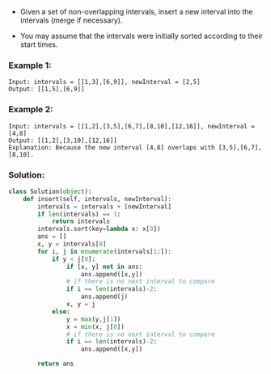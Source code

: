 - Given a set of non-overlapping intervals, insert a new interval into the intervals (merge if necessary).

- You may assume that the intervals were initially sorted according to their start times.

### Example 1:
```
Input: intervals = [[1,3],[6,9]], newInterval = [2,5]
Output: [[1,5],[6,9]]
```

### Example 2:
```
Input: intervals = [[1,2],[3,5],[6,7],[8,10],[12,16]], newInterval = [4,8]
Output: [[1,2],[3,10],[12,16]]
Explanation: Because the new interval [4,8] overlaps with [3,5],[6,7],[8,10].
```

### Solution: 
```python
class Solution(object):
    def insert(self, intervals, newInterval):
        intervals = intervals + [newInterval]
        if len(intervals) == 1:
            return intervals
        intervals.sort(key=lambda x: x[0])
        ans = []
        x, y = intervals[0]
        for i, j in enumerate(intervals[1:]):
            if y < j[0]:
                if [x, y] not in ans:
                    ans.append([x,y])
                # if there is no next interval to compare
                if i == len(intervals)-2:
                    ans.append(j)
                x, y = j
            else:
                y = max(y,j[1])
                x = min(x, j[0])
                # if there is no next interval to compare
                if i == len(intervals)-2:
                    ans.append([x,y])

        return ans
```